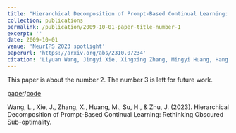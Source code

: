 ```yaml
---
title: "Hierarchical Decomposition of Prompt-Based Continual Learning: Rethinking Obscured Sub-optimality"
collection: publications
permalink: /publication/2009-10-01-paper-title-number-1
excerpt: ''
date: 2009-10-01
venue: 'NeurIPS 2023 spotlight'
paperurl: 'https://arxiv.org/abs/2310.07234'
citation: 'Liyuan Wang, Jingyi Xie, Xingxing Zhang, Mingyi Huang, Hang Su, Jun Zhu. (2023). Hierarchical Decomposition of Prompt-Based Continual Learning: Rethinking Obscured Sub-optimality'
---
```

This paper is about the number 2. The number 3 is left for future work.

[paper](https://arxiv.org/abs/2310.07234)/[code](https://github.com/thu-ml/HiDe-Prompt)

Wang, L., Xie, J., Zhang, X., Huang, M., Su, H., & Zhu, J. (2023). Hierarchical Decomposition of Prompt-Based Continual Learning: Rethinking Obscured Sub-optimality.
